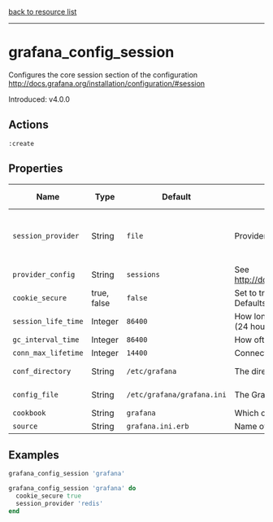 [back to resource list](https://github.com/sous-chefs/grafana#resources)

---

# grafana_config_session

Configures the core session section of the configuration <http://docs.grafana.org/installation/configuration/#session>

Introduced: v4.0.0

## Actions

`:create`

## Properties

| Name                | Type        |  Default                                  | Description                                             | Allowed Values
| ------------------- | ----------- | ----------------------------------------- | ------------------------------------------------------- | --------------- |
| `session_provider`  | String      | `file`                                    | Provider to use                                         |memory file redis mysql postgres memcache
| `provider_config`   | String      | `sessions`                                | See <http://docs.grafana.org/installation/configuration/#session> |
| `cookie_secure`     | true, false | `false`                                   | Set to true if you host Grafana behind HTTPS only. Defaults to false. | true, false
| `session_life_time` | Integer     | `86400`                                   | How long sessions lasts in seconds. Defaults to 86400 (24 hours).|
| `gc_interval_time`  | Integer     | `86400`                                   | How often to garbase collect                            |
| `conn_max_lifetime` | Integer     | `14400`                                   | Connection Max Lifetime (seconds, 14400 = 4 hours)      |
| `conf_directory`    | String      | `/etc/grafana`                            | The directory where the Grafana configuration resides   | Valid directory
| `config_file`       | String      | `/etc/grafana/grafana.ini`                | The Grafana configuration file                          | Valid file path
| `cookbook`          | String      | `grafana`                                 | Which cookbook to look in for the template              |
| `source`            | String      | `grafana.ini.erb`                         | Name of the template                                    |

## Examples

```ruby
grafana_config_session 'grafana'
```

```ruby
grafana_config_session 'grafana' do
  cookie_secure true
  session_provider 'redis'
end
```
